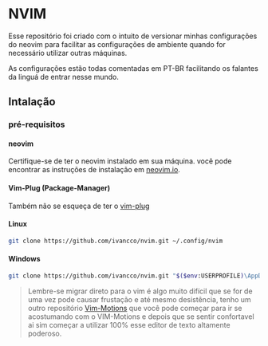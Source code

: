 # NVIM 

Esse repositório foi criado com o intuito de versionar minhas configurações do
neovim para facilitar as configurações de ambiente quando for necessário
utilizar outras máquinas. 

As configurações estão todas comentadas em PT-BR facilitando os falantes da
linguá de entrar nesse mundo.


## Intalação 

### pré-requisitos

#### neovim

Certifique-se de ter o neovim instalado em sua máquina. você pode encontrar as instruções de instalação em [neovim.io](https://neovim.io/).

#### Vim-Plug (Package-Manager) 

Também não se esqueça de ter o [vim-plug](https://github.com/junegunn/vim-plug)

#### Linux 
```bash
git clone https://github.com/ivancco/nvim.git ~/.config/nvim
```

#### Windows 
```bash
git clone https://github.com/ivancco/nvim.git "$($env:USERPROFILE)\AppData\Local\nvim"
```


> Lembre-se migrar direto para o vim é algo muito difícil que se for de uma vez
> pode causar frustação e até mesmo desistência, tenho um outro repositório
> [Vim-Motions](https://github.com/IvanCCO/Vim-Motions-IDE)
> que você pode começar para ir se acostumando com o VIM-Motions e depois que
> se sentir confortavel ai sim começar a utilizar 100% esse editor de texto
> altamente poderoso.
